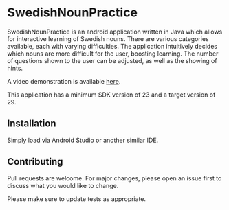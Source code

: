 # SwedishNounPractice

SwedishNounPractice is an android application written in Java which allows for interactive learning of Swedish nouns. There are various categories available, each with varying difficulties. The application intuitively decides which nouns are more difficult for the user, boosting learning. The number of questions shown to the user can be adjusted, as well as the showing of hints.

A video demonstration is available <a href="https://www.youtube.com/watch?v=1Aij59hqL6Q">here</a>.

This application has a minimum SDK version of 23 and a target version of 29.

## Installation

Simply load via Android Studio or another similar IDE.

## Contributing
Pull requests are welcome. For major changes, please open an issue first to discuss what you would like to change.

Please make sure to update tests as appropriate.
